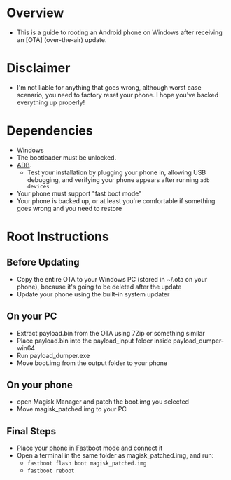 # Overview
- This is a guide to rooting an Android phone on Windows after receiving an [OTA] (over-the-air) update.

# Disclaimer
- I'm not liable for anything that goes wrong, although worst case scenario, you need to factory reset your phone. I hope you've backed everything up properly!

# Dependencies
- Windows
- The bootloader must be unlocked.
- [ADB](https://www.xda-developers.com/install-adb-windows-macos-linux/). 
    - Test your installation by plugging your phone in, allowing USB debugging, and verifying your phone appears after running `adb devices`
- Your phone must support "fast boot mode"
- Your phone is backed up, or at least you're comfortable if something goes wrong and you need to restore

# Root Instructions

## Before Updating
- Copy the entire OTA to your Windows PC (stored in ~/.ota on your phone), because it's going to be deleted after the update
- Update your phone using the built-in system updater

## On your PC
- Extract payload.bin from the OTA using 7Zip or something similar
- Place payload.bin into the payload_input folder inside payload_dumper-win64
- Run payload_dumper.exe
- Move boot.img from the output folder to your phone

## On your phone
- open Magisk Manager and patch the boot.img you selected
- Move magisk_patched.img to your PC

## Final Steps
- Place your phone in Fastboot mode and connect it
- Open a terminal in the same folder as magisk_patched.img, and run:
    - `fastboot flash boot magisk_patched.img`
    - `fastboot reboot`